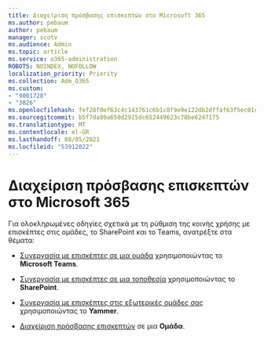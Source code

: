 ```yaml
---
title: Διαχείριση πρόσβασης επισκεπτών στο Microsoft 365
ms.author: pebaum
author: pebaum
manager: scotv
ms.audience: Admin
ms.topic: article
ms.service: o365-administration
ROBOTS: NOINDEX, NOFOLLOW
localization_priority: Priority
ms.collection: Adm_O365
ms.custom:
- "9001728"
- "3826"
ms.openlocfilehash: fef28f0ef63c4c143761c6b1c8f9e9e122db2dffaf63f5ec01c914f89c9a7592
ms.sourcegitcommit: b5f7da89a650d2915dc652449623c78be6247175
ms.translationtype: MT
ms.contentlocale: el-GR
ms.lasthandoff: 08/05/2021
ms.locfileid: "53912022"
---
```

# <a name="manage-guest-access-in-microsoft-365"></a>Διαχείριση πρόσβασης επισκεπτών στο Microsoft 365

Για ολοκληρωμένες οδηγίες σχετικά με τη ρύθμιση της κοινής χρήσης με επισκέπτες στις ομάδες, το SharePoint και το Teams, ανατρέξτε στα θέματα: 

- [Συνεργασία με επισκέπτες σε μια ομάδα](https://docs.microsoft.com/microsoft-365/solutions/collaborate-as-team?view=o365-worldwide) χρησιμοποιώντας το **Microsoft Teams**. 

- [Συνεργασία με επισκέπτες σε μια τοποθεσία](https://docs.microsoft.com/microsoft-365/solutions/collaborate-in-site?view=o365-worldwide) χρησιμοποιώντας το **SharePoint**. 

- [Συνεργασία με επισκέπτες στις εξωτερικές ομάδες σας](https://docs.microsoft.com/yammer/work-with-external-users/create-and-manage-external-groups?redirectSourcePath=%252farticle%252f9ccd15ce-0efc-4dc1-81bc-4a424ab6f92a.aspx) χρησιμοποιώντας το **Yammer**. 

- [Διαχείριση πρόσβασης επισκεπτών](https://docs.microsoft.com/microsoft-365/admin/create-groups/manage-guest-access-in-groups?view=o365-worldwide) σε μια **Ομάδα**.
